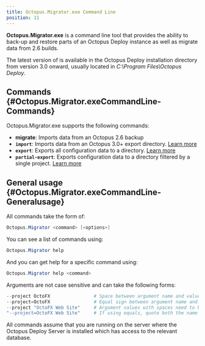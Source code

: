 ```yaml
---
title: Octopus.Migrator.exe Command Line
position: 11
---
```



**Octopus.Migrator.exe** is a command line tool that provides the ability to back-up and restore parts of an Octopus Deploy instance as well as migrate data from 2.6 builds.


The latest version of is available in the Octopus Deploy installation directory from version 3.0 onward, usually located in *C:\Program Files\Octopus Deploy*.

## Commands {#Octopus.Migrator.exeCommandLine-Commands}


Octopus.Migrator.exe supports the following commands:

- **migrate**: Imports data from an Octopus 2.6 backup
- **`import`**: Imports data from an Octopus 3.0+ export directory. [Learn more](/docs/api-and-integration/octopus.migrator.exe-command-line/migrator-import.md)
- **`export`**: Exports all configuration data to a directory. [Learn more](/docs/api-and-integration/octopus.migrator.exe-command-line/migrator-export.md)
- **`partial-export`**: Exports configuration data to a directory filtered by a single project. [Learn more](/docs/api-and-integration/octopus.migrator.exe-command-line/partial-export.md)





## General usage {#Octopus.Migrator.exeCommandLine-Generalusage}


All commands take the form of:

```powershell
Octopus.Migrator <command> [<options>]
```


You can see a list of commands using:

```powershell
Octopus.Migrator help
```


And you can get help for a specific command using:

```powershell
Octopus.Migrator help <command>
```


Arguments are not case sensitive and can take the following forms:

```powershell
--project OctoFX                # Space between argument name and value
--project=OctoFX                # Equal sign between argument name and value
--project "OctoFX Web Site"     # Argument values with spaces need to be quoted
"--project=OctoFX Web Site"     # If using equals, quote both the name and value, not just the value
```


All commands assume that you are running on the server where the Octopus Deploy Server is installed which has access to the relevant database.
